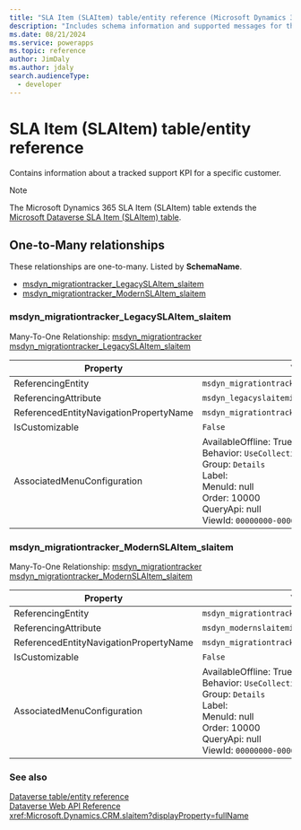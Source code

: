 ```yaml
---
title: "SLA Item (SLAItem) table/entity reference (Microsoft Dynamics 365)"
description: "Includes schema information and supported messages for the SLA Item (SLAItem) table/entity with Microsoft Dynamics 365."
ms.date: 08/21/2024
ms.service: powerapps
ms.topic: reference
author: JimDaly
ms.author: jdaly
search.audienceType: 
  - developer
---
```


# SLA Item (SLAItem) table/entity reference

Contains information about a tracked support KPI for a specific customer.

> [!NOTE]
> The Microsoft Dynamics 365 SLA Item (SLAItem) table extends the [Microsoft Dataverse SLA Item (SLAItem) table](/power-apps/developer/data-platform/reference/entities/slaitem).




## One-to-Many relationships

These relationships are one-to-many. Listed by **SchemaName**.

- [msdyn_migrationtracker_LegacySLAItem_slaitem](#BKMK_msdyn_migrationtracker_LegacySLAItem_slaitem)
- [msdyn_migrationtracker_ModernSLAItem_slaitem](#BKMK_msdyn_migrationtracker_ModernSLAItem_slaitem)

### <a name="BKMK_msdyn_migrationtracker_LegacySLAItem_slaitem"></a> msdyn_migrationtracker_LegacySLAItem_slaitem

Many-To-One Relationship: [msdyn_migrationtracker msdyn_migrationtracker_LegacySLAItem_slaitem](msdyn_migrationtracker.md#BKMK_msdyn_migrationtracker_LegacySLAItem_slaitem)

|Property|Value|
|---|---|
|ReferencingEntity|`msdyn_migrationtracker`|
|ReferencingAttribute|`msdyn_legacyslaitemid`|
|ReferencedEntityNavigationPropertyName|`msdyn_migrationtracker_LegacySLAItem_slaitem`|
|IsCustomizable|`False`|
|AssociatedMenuConfiguration|AvailableOffline: True<br />Behavior: `UseCollectionName`<br />Group: `Details`<br />Label: <br />MenuId: null<br />Order: 10000<br />QueryApi: null<br />ViewId: `00000000-0000-0000-0000-000000000000`|

### <a name="BKMK_msdyn_migrationtracker_ModernSLAItem_slaitem"></a> msdyn_migrationtracker_ModernSLAItem_slaitem

Many-To-One Relationship: [msdyn_migrationtracker msdyn_migrationtracker_ModernSLAItem_slaitem](msdyn_migrationtracker.md#BKMK_msdyn_migrationtracker_ModernSLAItem_slaitem)

|Property|Value|
|---|---|
|ReferencingEntity|`msdyn_migrationtracker`|
|ReferencingAttribute|`msdyn_modernslaitemid`|
|ReferencedEntityNavigationPropertyName|`msdyn_migrationtracker_ModernSLAItem_slaitem`|
|IsCustomizable|`False`|
|AssociatedMenuConfiguration|AvailableOffline: True<br />Behavior: `UseCollectionName`<br />Group: `Details`<br />Label: <br />MenuId: null<br />Order: 10000<br />QueryApi: null<br />ViewId: `00000000-0000-0000-0000-000000000000`|



### See also

[Dataverse table/entity reference](../about-entity-reference.md)  
[Dataverse Web API Reference](/power-apps/developer/data-platform/webapi/reference/about)   
<xref:Microsoft.Dynamics.CRM.slaitem?displayProperty=fullName>
